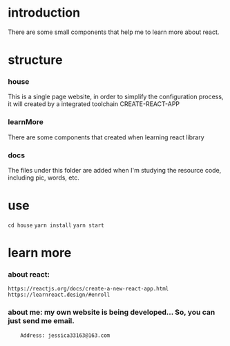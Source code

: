 # introduction 
There are some small components that help me to learn more about react.

# structure
### house
This is a single page website, in order to simplify the configuration process, it will created 
by a integrated toolchain CREATE-REACT-APP
### learnMore
There are some components that created when learning react library
### docs
The files under this folder are added when I'm studying the resource code, including pic,
words, etc.

# use
`cd house`
`yarn install`
`yarn start`

# learn more 
### about react: 
    https://reactjs.org/docs/create-a-new-react-app.html
    https://learnreact.design/#enroll
### about me: my own website is being developed... So, you can just send me email.
        Address: jessica33163@163.com
